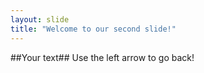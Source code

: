 ```yaml
---
layout: slide
title: "Welcome to our second slide!"
---
```

##Your text##
Use the left arrow to go back!
